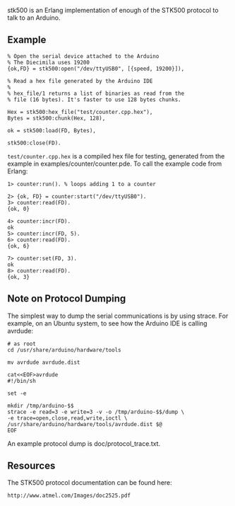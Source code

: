 stk500 is an Erlang implementation of enough of the STK500 protocol to
talk to an Arduino.


## Example

    % Open the serial device attached to the Arduino
    % The Diecimila uses 19200
    {ok,FD} = stk500:open("/dev/ttyUSB0", [{speed, 19200}]),

    % Read a hex file generated by the Arduino IDE
    %
    % hex_file/1 returns a list of binaries as read from the
    % file (16 bytes). It's faster to use 128 bytes chunks.

    Hex = stk500:hex_file("test/counter.cpp.hex"),
    Bytes = stk500:chunk(Hex, 128),

    ok = stk500:load(FD, Bytes),

    stk500:close(FD).


`test/counter.cpp.hex` is a compiled hex file for testing, generated
from the example in examples/counter/counter.pde. To call the example
code from Erlang:

    1> counter:run(). % loops adding 1 to a counter

    2> {ok, FD} = counter:start("/dev/ttyUSB0").
    3> counter:read(FD).
    {ok, 0}

    4> counter:incr(FD).
    ok
    5> counter:incr(FD, 5).
    6> counter:read(FD).
    {ok, 6}

    7> counter:set(FD, 3).
    ok
    8> counter:read(FD).
    {ok, 3}


## Note on Protocol Dumping

The simplest way to dump the serial communications is by using strace. For
example, on an Ubuntu system, to see how the Arduino IDE is calling
avrdude:

    # as root
    cd /usr/share/arduino/hardware/tools

    mv avrdude avrdude.dist

    cat<<EOF>avrdude
    #!/bin/sh

    set -e

    mkdir /tmp/arduino-$$
    strace -e read=3 -e write=3 -v -o /tmp/arduino-$$/dump \
    -e trace=open,close,read,write,ioctl \
    /usr/share/arduino/hardware/tools/avrdude.dist $@
    EOF

An example protocol dump is doc/protocol_trace.txt.


## Resources

The STK500 protocol documentation can be found here:

    http://www.atmel.com/Images/doc2525.pdf
